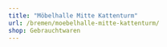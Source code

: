 ```yaml
---
title: "Möbelhalle Mitte Kattenturm"
url: /bremen/moebelhalle-mitte-kattenturm/
shop: Gebrauchtwaren
---
```

